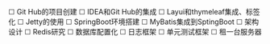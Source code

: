 ☐ Git Hub的项目创建
☐ IDEA和Git Hub的集成
☐ Layui和thymeleaf集成、标签化
☐ Jetty的使用
☐ SpringBoot环境搭建
☐ MyBatis集成到SptingBoot
☐ 架构设计
☐ Redis研究
☐ 数据库配置化
☐ 日志框架
☐ 单元测试框架
☐ 租一台服务器